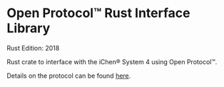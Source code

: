 Open Protocol™ Rust Interface Library
====================================

Rust Edition: 2018

Rust crate to interface with the iChen® System 4 using Open Protocol™.

Details on the protocol can be found [here](https://github.com/chenhsong/OpenProtocol/blob/master/cs/doc/messages_reference.md).

